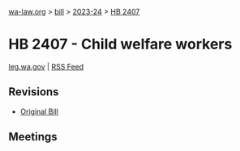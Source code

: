 [wa-law.org](/) > [bill](/bill/) > [2023-24](/bill/2023-24/) > [HB 2407](/bill/2023-24/hb/2407/)

# HB 2407 - Child welfare workers
[leg.wa.gov](https://app.leg.wa.gov/billsummary?BillNumber=2407&Year=2023&Initiative=false) | [RSS Feed](./rss.xml)

## Revisions
* [Original Bill](1/)

## Meetings